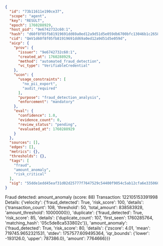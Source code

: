 ```json
{
  "id": "73b11611e190ce37",
  "scope": "agent",
  "key": "RESULT",
  "epoch": 1760288929,
  "host_pid": "9e6742732c60:1",
  "hash": "d60f8f05fb81919691dd69a0ed12a9d51d5e059db6700bfc13046b1c2658939f",
  "cid": "QmV1d60f8f05fb81919691dd69a0ed12a9d51d5e059d",
  "aicp": {
    "prov": {
      "issuer": "9e6742732c60:1",
      "created_at": 1760288929,
      "method": "automated_fraud_detection",
      "vc_type": "VerifiableCredential"
    },
    "ucon": {
      "usage_constraints": [
        "no_pii_export",
        "audit_required"
      ],
      "purpose": "fraud_detection_analysis",
      "enforcement": "mandatory"
    },
    "eval": {
      "confidence": 1.0,
      "evidence_count": 0,
      "review_status": "pending",
      "evaluated_at": 1760288929
    }
  },
  "sources": [],
  "edges": [],
  "metrics": {},
  "thresholds": {},
  "tags": [
    "fraud",
    "amount_anomaly",
    "risk_critical"
  ],
  "sig": "55dde1edd45eaf31d02d25777f7647529c54400f9054c5ab12cfa6e3350604a3"
}
```

Fraud detected: amount_anomaly (score: 88)
Transaction: 122105153391998
Details: {'velocity': {'fraud_detected': True, 'risk_score': 100, 'details': {'transaction_count': 108, 'threshold': 50, 'total_amount': 838583928, 'amount_threshold': 10000000}}, 'duplicate': {'fraud_detected': True, 'risk_score': 85, 'details': {'duplicate_count': 107, 'first_seen': 1760285764, 'matching_hash': '05c5de8ca533802c'}}, 'amount_anomaly': {'fraud_detected': True, 'risk_score': 80, 'details': {'zscore': 4.01, 'mean': 719745.9652321531, 'stdev': 1757577.609495364, 'iqr_bounds': {'lower': -193126.0, 'upper': 787386.0}, 'amount': 7764666}}}